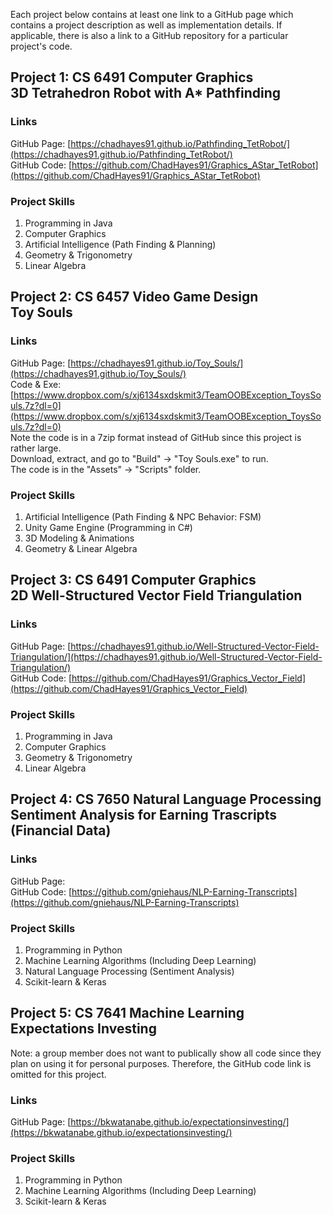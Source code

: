 Each project below contains at least one link to a GitHub page which contains a project description as well as implementation details. If applicable, there is also a link to a GitHub repository for a particular project's code.

## Project 1: CS 6491 Computer Graphics <br> 3D Tetrahedron Robot with A* Pathfinding

### Links
GitHub Page: [https://chadhayes91.github.io/Pathfinding_TetRobot/](https://chadhayes91.github.io/Pathfinding_TetRobot/)    <br>
GitHub Code: [https://github.com/ChadHayes91/Graphics_AStar_TetRobot](https://github.com/ChadHayes91/Graphics_AStar_TetRobot)

### Project Skills
<ol>
  <li> Programming in Java </li>
  <li> Computer Graphics </li>
  <li> Artificial Intelligence (Path Finding & Planning) </li>
  <li> Geometry & Trigonometry </li>
  <li> Linear Algebra </li>
</ol>

## Project 2: CS 6457 Video Game Design <br> Toy Souls

### Links
GitHub Page: [https://chadhayes91.github.io/Toy_Souls/](https://chadhayes91.github.io/Toy_Souls/)   <br>
Code & Exe: [https://www.dropbox.com/s/xj6134sxdskmit3/TeamOOBException_ToysSouls.7z?dl=0](https://www.dropbox.com/s/xj6134sxdskmit3/TeamOOBException_ToysSouls.7z?dl=0) <br>
Note the code is in a 7zip format instead of GitHub since this project is rather large. <br>
Download, extract, and go to "Build" &rarr; "Toy Souls.exe" to run. <br>
The code is in the "Assets" &rarr; "Scripts" folder.

### Project Skills
<ol>
  <li> Artificial Intelligence (Path Finding & NPC Behavior: FSM) </li>
  <li> Unity Game Engine  (Programming in C#) </li>
  <li> 3D Modeling & Animations </li>
  <li> Geometry & Linear Algebra </li>
</ol>

## Project 3: CS 6491 Computer Graphics <br> 2D Well-Structured Vector Field Triangulation

### Links
GitHub Page: [https://chadhayes91.github.io/Well-Structured-Vector-Field-Triangulation/](https://chadhayes91.github.io/Well-Structured-Vector-Field-Triangulation/) <br>
GitHub Code: [https://github.com/ChadHayes91/Graphics_Vector_Field](https://github.com/ChadHayes91/Graphics_Vector_Field)

### Project Skills
<ol>
  <li> Programming in Java </li>
  <li> Computer Graphics </li>
  <li> Geometry & Trigonometry </li>
  <li> Linear Algebra </li>
</ol>

## Project 4: CS 7650 Natural Language Processing <br> Sentiment Analysis for Earning Trascripts (Financial Data)

### Links
GitHub Page:    <br>
GitHub Code: [https://github.com/gniehaus/NLP-Earning-Transcripts](https://github.com/gniehaus/NLP-Earning-Transcripts)

### Project Skills
<ol>
  <li> Programming in Python </li>
  <li> Machine Learning Algorithms (Including Deep Learning)</li>
  <li> Natural Language Processing (Sentiment Analysis) </li>
  <li> Scikit-learn & Keras </li>
</ol>

## Project 5: CS 7641 Machine Learning <br> Expectations Investing

Note: a group member does not want to publically show all code since they plan on using it for personal purposes. Therefore, the GitHub code link is omitted for this project.

### Links
GitHub Page: [https://bkwatanabe.github.io/expectationsinvesting/](https://bkwatanabe.github.io/expectationsinvesting/)  <br> 

### Project Skills
<ol>
  <li> Programming in Python </li>
  <li> Machine Learning Algorithms (Including Deep Learning)</li>
  <li> Scikit-learn & Keras </li>
</ol>
